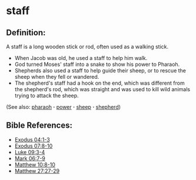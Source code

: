 # staff #

## Definition: ##

A staff is a long wooden stick or rod, often used as a walking stick.

* When Jacob was old, he used a staff to help him walk.
* God turned Moses' staff into a snake to show his power to Pharaoh.
* Shepherds also used a staff to help guide their sheep, or to rescue the sheep when they fell or wandered.
* The shepherd's staff had a hook on the end, which was different from the shepherd's rod, which was straight and was used to kill wild animals trying to attack the sheep.

(See also: [pharaoh](../other/pharaoh.md) **·** [power](../kt/power.md) **·** [sheep](../other/sheep.md) **·** [shepherd](../other/shepherd.md))

## Bible References: ##

* [Exodus 04:1-3](https://door43.org/en/bible/notes/exo/04/01)
* [Exodus 07:8-10](https://door43.org/en/bible/notes/exo/07/08)
* [Luke 09:3-4](https://door43.org/en/bible/notes/luk/09/03)
* [Mark 06:7-9](https://door43.org/en/bible/notes/mrk/06/07)
* [Matthew 10:8-10](https://door43.org/en/bible/notes/mat/10/08)
* [Matthew 27:27-29](https://door43.org/en/bible/notes/mat/27/27)

